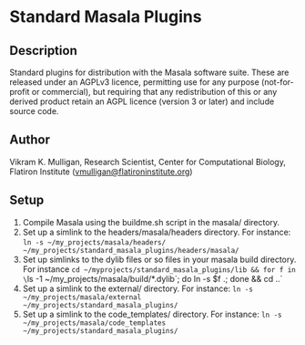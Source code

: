 # Standard Masala Plugins

## Description

Standard plugins for distribution with the Masala software suite.  These are released under an AGPLv3 licence, permitting use for any purpose (not-for-profit or commercial), but requiring that any redistribution of this or any derived product retain an AGPL licence (version 3 or later) and include source code.

## Author

Vikram K. Mulligan, Research Scientist, Center for Computational Biology, Flatiron Institute (vmulligan@flatironinstitute.org)

## Setup

1.  Compile Masala using the buildme.sh script in the masala/ directory.
2.  Set up a simlink to the headers/masala/headers directory.  For instance: `ln -s ~/my_projects/masala/headers/ ~/my_projects/standard_masala_plugins/headers/masala/`
3.  Set up simlinks to the dylib files or so files in your masala build directory.  For instance `cd ~/myprojects/standard_masala_plugins/lib && for f in \`ls -1 ~/my_projects/masala/build/*.dylib\`; do ln -s $f .; done && cd ..`
4.  Set up a simlink to the external/ directory.  For instance: `ln -s ~/my_projects/masala/external ~/my_projects/standard_masala_plugins/`
5.  Set up a simlink to the code_templates/ directory.  For instance: `ln -s ~/my_projects/masala/code_templates ~/my_projects/standard_masala_plugins/`
